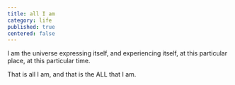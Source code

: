 ```yaml
---
title: all I am
category: life
published: true
centered: false
---
```

I am the universe
expressing itself,
and experiencing itself,
at this particular place,
at this particular time.

That is all I am,
and that is the ALL
that I am.
